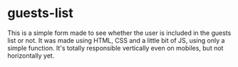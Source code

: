 # guests-list
 This is a simple form made to see whether the user is included in the guests list or not. It was made using HTML, CSS and a little bit of JS, using only a simple function. It's totally responsible vertically even on mobiles, but not horizontally yet.
